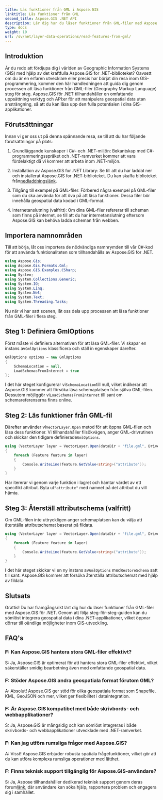 ```yaml
---
title: Läs funktioner från GML i Aspose.GIS
linktitle: Läs funktioner från GML
second_title: Aspose.GIS .NET API
description: Lär dig hur du läser funktioner från GML-filer med Aspose.GIS för .NET. En omfattande handledning för GIS-utvecklare.
type: docs
weight: 10
url: /sv/net/layer-data-operations/read-features-from-gml/
---
```

## Introduktion

Är du redo att fördjupa dig i världen av Geographic Information Systems (GIS) med hjälp av det kraftfulla Aspose.GIS for .NET-biblioteket? Oavsett om du är en erfaren utvecklare eller precis har börjat din resa inom GIS-programmering, kommer den här handledningen att guida dig genom processen att läsa funktioner från GML-filer (Geography Markup Language) steg för steg. Aspose.GIS för .NET tillhandahåller en omfattande uppsättning verktyg och API:er för att manipulera geospatial data utan ansträngning, så att du kan låsa upp den fulla potentialen i dina GIS-applikationer.

## Förutsättningar

Innan vi ger oss ut på denna spännande resa, se till att du har följande förutsättningar på plats:

1. Grundläggande kunskaper i C#- och .NET-miljön: Bekantskap med C#-programmeringsspråket och .NET-ramverket kommer att vara fördelaktigt då vi kommer att arbeta inom .NET-miljön.

2. Installation av Aspose.GIS for .NET Library: Se till att du har laddat ner och installerat Aspose.GIS for .NET-biblioteket. Du kan skaffa biblioteket från[nedladdningslänk](https://releases.aspose.com/gis/net/).

3. Tillgång till exempel på GML-filer: Förbered några exempel på GML-filer som du ska använda för att öva på att läsa funktioner. Dessa filer bör innehålla geospatial data kodad i GML-format.

4. Internetanslutning (valfritt): Om dina GML-filer refererar till scheman som finns på internet, se till att du har internetanslutning eftersom Aspose.GIS kan behöva ladda scheman från webben.

## Importera namnområden

Till att börja, låt oss importera de nödvändiga namnrymden till vår C#-kod för att använda funktionaliteten som tillhandahålls av Aspose.GIS för .NET.

```csharp
using Aspose.Gis;
using Aspose.Gis.Formats.Gml;
using Aspose.GIS.Examples.CSharp;
using System;
using System.Collections.Generic;
using System.IO;
using System.Linq;
using System.Net;
using System.Text;
using System.Threading.Tasks;
```

Nu när vi har satt scenen, låt oss dela upp processen att läsa funktioner från GML-filer i flera steg.

## Steg 1: Definiera GmlOptions

 Först måste vi definiera alternativen för att läsa GML-filer. Vi skapar en instans av`GmlOptions` klassificera och ställ in egenskaper därefter.

```csharp
GmlOptions options = new GmlOptions
{
    SchemaLocation = null,
    LoadSchemasFromInternet = true
};
```

 I det här steget konfigurerar vi`SchemaLocation`till null, vilket indikerar att Aspose.GIS kommer att försöka läsa schemaplatsen från själva GML-filen. Dessutom möjliggör vi`LoadSchemasFromInternet` till sant om schemareferenserna finns online.

## Steg 2: Läs funktioner från GML-fil

 Därefter använder vi`VectorLayer.Open` metod för att öppna GML-filen och läsa dess funktioner. Vi tillhandahåller filsökvägen, anger GML-drivrutinen och skickar den tidigare definierade`GmlOptions`.

```csharp
using (VectorLayer layer = VectorLayer.Open(dataDir + "file.gml", Drivers.Gml, options))
{
    foreach (Feature feature in layer)
    {
        Console.WriteLine(feature.GetValue<string>("attribute"));
    }
}
```

 Här itererar vi genom varje funktion i lagret och hämtar värdet av ett specifikt attribut. Byta ut`"attribute"` med namnet på det attribut du vill hämta.

## Steg 3: Återställ attributschema (valfritt)

Om GML-filen inte uttryckligen anger schemaplatsen kan du välja att återställa attributschemat baserat på fildata.

```csharp
using (VectorLayer layer = VectorLayer.Open(dataDir + "file.gml", Drivers.Gml, new GmlOptions(){RestoreSchema = true}))
{
    foreach (Feature feature in layer)
    {
        Console.WriteLine(feature.GetValue<string>("attribute"));
    }
}
```

 I det här steget skickar vi en ny instans av`GmlOptions` med`RestoreSchema` satt till sant. Aspose.GIS kommer att försöka återställa attributschemat med hjälp av fildata.

## Slutsats

Grattis! Du har framgångsrikt lärt dig hur du läser funktioner från GML-filer med Aspose.GIS för .NET. Genom att följa steg-för-steg-guiden kan du sömlöst integrera geospatial data i dina .NET-applikationer, vilket öppnar dörrar till oändliga möjligheter inom GIS-utveckling.

## FAQ's

### F: Kan Aspose.GIS hantera stora GML-filer effektivt?

S: Ja, Aspose.GIS är optimerat för att hantera stora GML-filer effektivt, vilket säkerställer smidig bearbetning även med omfattande geospatial data.

### F: Stöder Aspose.GIS andra geospatiala format förutom GML?

A: Absolut! Aspose.GIS ger stöd för olika geospatiala format som Shapefile, KML, GeoJSON och mer, vilket ger flexibilitet i dataintegration.

### F: Är Aspose.GIS kompatibel med både skrivbords- och webbapplikationer?

S: Ja, Aspose.GIS är mångsidig och kan sömlöst integreras i både skrivbords- och webbapplikationer utvecklade med .NET-ramverket.

### F: Kan jag utföra rumsliga frågor med Aspose.GIS?

A: Visst! Aspose.GIS erbjuder robusta spatiala frågefunktioner, vilket gör att du kan utföra komplexa rumsliga operationer med lätthet.

### F: Finns teknisk support tillgänglig för Aspose.GIS-användare?

 S: Ja, Aspose tillhandahåller dedikerad teknisk support genom deras forum[länk]( https://forum.aspose.com/c/gis/33), där användare kan söka hjälp, rapportera problem och engagera sig i samhället.